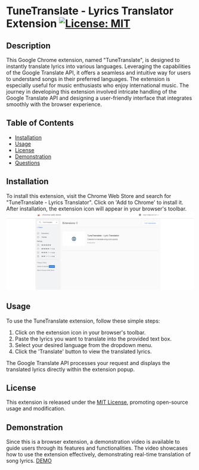 # TuneTranslate - Lyrics Translator Extension [![License: MIT](https://img.shields.io/badge/License-MIT-yellow.svg)](https://opensource.org/licenses/MIT)

## Description

This Google Chrome extension, named "TuneTranslate", is designed to instantly translate lyrics into various languages. Leveraging the capabilities of the Google Translate API, it offers a seamless and intuitive way for users to understand songs in their preferred languages. The extension is especially useful for music enthusiasts who enjoy international music. The journey in developing this extension involved intricate handling of the Google Translate API and designing a user-friendly interface that integrates smoothly with the browser experience.

## Table of Contents

- [Installation](#installation)
- [Usage](#usage)
- [License](#license)
- [Demonstration](#demonstration)
- [Questions](#questions)

## Installation

To install this extension, visit the Chrome Web Store and search for "TuneTranslate - Lyrics Translator". Click on 'Add to Chrome' to install it. After installation, the extension icon will appear in your browser's toolbar.
![](/tunetranslatess.png)
## Usage

To use the TuneTranslate extension, follow these simple steps:
1. Click on the extension icon in your browser's toolbar.
2. Paste the lyrics you want to translate into the provided text box.
3. Select your desired language from the dropdown menu.
4. Click the 'Translate' button to view the translated lyrics.

The Google Translate API processes your request and displays the translated lyrics directly within the extension popup.

## License

This extension is released under the [MIT License](https://opensource.org/licenses/MIT), promoting open-source usage and modification.

## Demonstration

Since this is a browser extension, a demonstration video is available to guide users through its features and functionalities. The video showcases how to use the extension effectively, demonstrating real-time translation of song lyrics.
[DEMO](https://youtu.be/J4bbTkhyt7w)
